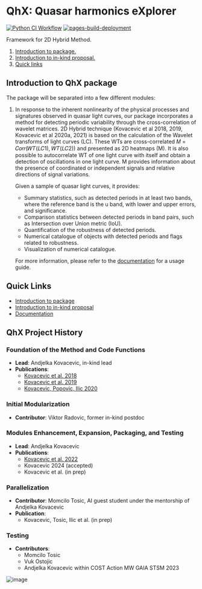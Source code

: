 # QhX: Quasar harmonics eXplorer
[![Python CI Workflow](https://github.com/lionandjelka/QhX_new_dynamical/actions/workflows/CI-pylint.yml/badge.svg)](https://github.com/lionandjelka/QhX_new_dynamical/actions/workflows/CI-pylint.yml)
[![pages-build-deployment](https://github.com/lionandjelka/QhX_new_dynamical/actions/workflows/pages/pages-build-deployment/badge.svg)](https://github.com/lionandjelka/QhX_new_dynamical/actions/workflows/pages/pages-build-deployment)

Framework for 2D Hybrid Method.

<ol>
  <li><a href="#intro">Introduction to package.</a></li>
  <li><a href="#inkind">Introduction to in-kind proposal.</a></li>
  <li><a href="#quick-links">Quick links</a></li>
</ol>

## Introduction to QhX package

The package will be separated into a few different modules:

1. In response to the inherent nonlinearity of the physical processes and signatures observed in quasar light curves, our package incorporates a method for detecting periodic variability through the cross-correlation of wavelet matrices. 2D Hybrid technique (Kovacevic et al 2018, 2019, Kovacevic et al 2020a, 2021) is based on the calculation of the Wavelet transforms of light curves (LC). These WTs are cross-correlated 𝑀 = 𝐶𝑜𝑟𝑟(𝑊𝑇(𝐿𝐶1), 𝑊𝑇(𝐿𝐶2)) and presented as 2D heatmaps (M). It is also possible to autocorrelate WT of one light curve with itself and obtain a detection of oscillations in one light curve. M provides information about the presence of coordinated or independent signals and relative directions of signal variations.

    Given a sample of quasar light curves, it provides:
    - Summary statistics, such as detected periods in at least two bands, where the reference band is the u band, with lower and upper errors, and significance.
    - Comparison statistics between detected periods in band pairs, such as Intersection over Union metric (IoU).
    - Quantification of the robustness of detected periods.
    - Numerical catalogue of objects with detected periods and flags related to robustness.
    - Visualization of numerical catalogue.

    For more information, please refer to the [documentation](https://lionandjelka.github.io/QhX_new_dynamical/) for a usage guide.

## Quick Links

- [Introduction to package](#intro)
- [Introduction to in-kind proposal](#inkind)
- [Documentation](https://lionandjelka.github.io/QhX_new_dynamical/)

## QhX Project History

### Foundation of the Method and Code Functions
- **Lead**: Andjelka Kovacevic, in-kind lead
- **Publications**:
  - [Kovacevic et al. 2018](https://ui.adsabs.harvard.edu/abs/2018MNRAS.475.2051K/abstract)
  - [Kovacevic et al. 2019](https://ui.adsabs.harvard.edu/abs/2019ApJ...871...32K/abstract)
  - [Kovacevic, Popovic, Ilic 2020](https://ui.adsabs.harvard.edu/abs/2020OAst...29...51K/abstract)

### Initial Modularization
- **Contributor**: Viktor Radovic, former in-kind postdoc

### Modules Enhancement, Expansion, Packaging, and Testing
- **Lead**: Andjelka Kovacevic
- **Publications**:
  - [Kovacevic et al. 2022](https://www.mdpi.com/2227-7390/10/22/4278)
  - Kovacevic 2024 (accepted)
  - Kovacevic et al. (in prep)

### Parallelization
- **Contributor**: Momcilo Tosic, AI guest student under the mentorship of Andjelka Kovacevic
- **Publication**:
  - Kovacevic, Tosic, Ilic et al. (in prep)

### Testing
- **Contributors**:
  - Momcilo Tosic
  - Vuk Ostojic
  - Andjelka Kovacevic within COST Action MW GAIA STSM 2023

![image](https://user-images.githubusercontent.com/78701856/191952700-d104bc04-72a4-4258-961b-2c139619e673.png)
